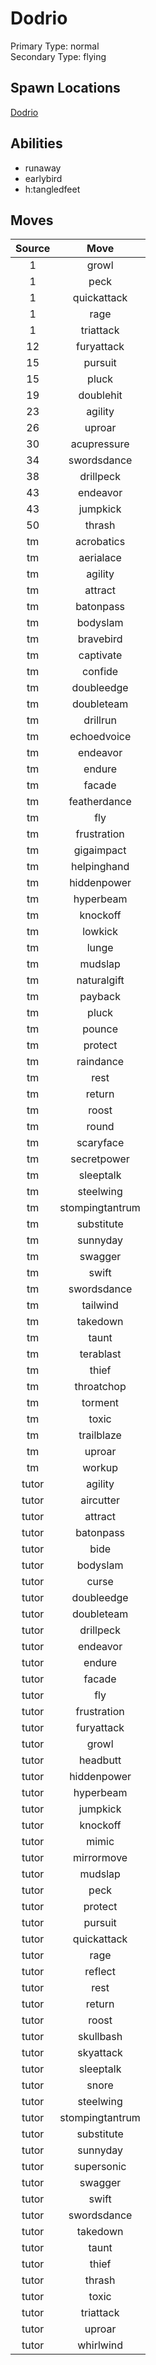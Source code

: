 # Dodrio  
Primary Type: normal  
Secondary Type: flying  
  
## Spawn Locations  
[Dodrio](/data/spawn_presets/dodrio.md)  
  
## Abilities  
  * runaway
  * earlybird
  * h:tangledfeet
  
  
## Moves  
  
| Source | Move |  
|:---:|:---:|  
| 1 | growl |  
| 1 | peck |  
| 1 | quickattack |  
| 1 | rage |  
| 1 | triattack |  
| 12 | furyattack |  
| 15 | pursuit |  
| 15 | pluck |  
| 19 | doublehit |  
| 23 | agility |  
| 26 | uproar |  
| 30 | acupressure |  
| 34 | swordsdance |  
| 38 | drillpeck |  
| 43 | endeavor |  
| 43 | jumpkick |  
| 50 | thrash |  
| tm | acrobatics |  
| tm | aerialace |  
| tm | agility |  
| tm | attract |  
| tm | batonpass |  
| tm | bodyslam |  
| tm | bravebird |  
| tm | captivate |  
| tm | confide |  
| tm | doubleedge |  
| tm | doubleteam |  
| tm | drillrun |  
| tm | echoedvoice |  
| tm | endeavor |  
| tm | endure |  
| tm | facade |  
| tm | featherdance |  
| tm | fly |  
| tm | frustration |  
| tm | gigaimpact |  
| tm | helpinghand |  
| tm | hiddenpower |  
| tm | hyperbeam |  
| tm | knockoff |  
| tm | lowkick |  
| tm | lunge |  
| tm | mudslap |  
| tm | naturalgift |  
| tm | payback |  
| tm | pluck |  
| tm | pounce |  
| tm | protect |  
| tm | raindance |  
| tm | rest |  
| tm | return |  
| tm | roost |  
| tm | round |  
| tm | scaryface |  
| tm | secretpower |  
| tm | sleeptalk |  
| tm | steelwing |  
| tm | stompingtantrum |  
| tm | substitute |  
| tm | sunnyday |  
| tm | swagger |  
| tm | swift |  
| tm | swordsdance |  
| tm | tailwind |  
| tm | takedown |  
| tm | taunt |  
| tm | terablast |  
| tm | thief |  
| tm | throatchop |  
| tm | torment |  
| tm | toxic |  
| tm | trailblaze |  
| tm | uproar |  
| tm | workup |  
| tutor | agility |  
| tutor | aircutter |  
| tutor | attract |  
| tutor | batonpass |  
| tutor | bide |  
| tutor | bodyslam |  
| tutor | curse |  
| tutor | doubleedge |  
| tutor | doubleteam |  
| tutor | drillpeck |  
| tutor | endeavor |  
| tutor | endure |  
| tutor | facade |  
| tutor | fly |  
| tutor | frustration |  
| tutor | furyattack |  
| tutor | growl |  
| tutor | headbutt |  
| tutor | hiddenpower |  
| tutor | hyperbeam |  
| tutor | jumpkick |  
| tutor | knockoff |  
| tutor | mimic |  
| tutor | mirrormove |  
| tutor | mudslap |  
| tutor | peck |  
| tutor | protect |  
| tutor | pursuit |  
| tutor | quickattack |  
| tutor | rage |  
| tutor | reflect |  
| tutor | rest |  
| tutor | return |  
| tutor | roost |  
| tutor | skullbash |  
| tutor | skyattack |  
| tutor | sleeptalk |  
| tutor | snore |  
| tutor | steelwing |  
| tutor | stompingtantrum |  
| tutor | substitute |  
| tutor | sunnyday |  
| tutor | supersonic |  
| tutor | swagger |  
| tutor | swift |  
| tutor | swordsdance |  
| tutor | takedown |  
| tutor | taunt |  
| tutor | thief |  
| tutor | thrash |  
| tutor | toxic |  
| tutor | triattack |  
| tutor | uproar |  
| tutor | whirlwind |  
  
